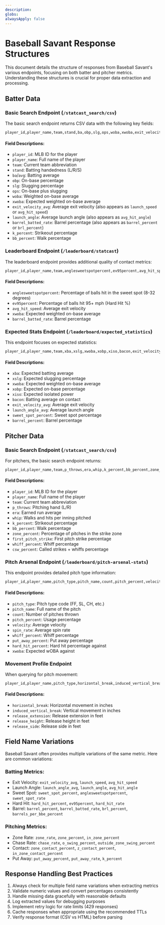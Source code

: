 ```yaml
---
description: 
globs: 
alwaysApply: false
---
```

# Baseball Savant Response Structures

This document details the structure of responses from Baseball Savant's various endpoints, focusing on both batter and pitcher metrics. Understanding these structures is crucial for proper data extraction and processing.

## Batter Data

### Basic Search Endpoint (`/statcast_search/csv`)

The basic search endpoint returns CSV data with the following key fields:

```csv
player_id,player_name,team,stand,ba,obp,slg,ops,woba,xwoba,exit_velocity_avg,launch_angle,barrel_batted_rate,k_percent,bb_percent
```

#### Field Descriptions:

- `player_id`: MLB ID for the player
- `player_name`: Full name of the player
- `team`: Current team abbreviation
- `stand`: Batting handedness (L/R/S)
- `ba`/`avg`: Batting average
- `obp`: On-base percentage
- `slg`: Slugging percentage
- `ops`: On-base plus slugging
- `woba`: Weighted on-base average
- `xwoba`: Expected weighted on-base average
- `exit_velocity_avg`: Average exit velocity (also appears as `launch_speed` or `avg_hit_speed`)
- `launch_angle`: Average launch angle (also appears as `avg_hit_angle`)
- `barrel_batted_rate`: Barrel percentage (also appears as `barrel_percent` or `brl_percent`)
- `k_percent`: Strikeout percentage
- `bb_percent`: Walk percentage

### Leaderboard Endpoint (`/leaderboard/statcast`)

The leaderboard endpoint provides additional quality of contact metrics:

```csv
player_id,player_name,team,anglesweetspotpercent,ev95percent,avg_hit_speed,xwoba,barrel_batted_rate
```

#### Field Descriptions:

- `anglesweetspotpercent`: Percentage of balls hit in the sweet spot (8-32 degrees)
- `ev95percent`: Percentage of balls hit 95+ mph (Hard Hit %)
- `avg_hit_speed`: Average exit velocity
- `xwoba`: Expected weighted on-base average
- `barrel_batted_rate`: Barrel percentage

### Expected Stats Endpoint (`/leaderboard/expected_statistics`)

This endpoint focuses on expected statistics:

```csv
player_id,player_name,team,xba,xslg,xwoba,xobp,xiso,bacon,exit_velocity_avg,launch_angle_avg,sweet_spot_percent,barrel_percent
```

#### Field Descriptions:

- `xba`: Expected batting average
- `xslg`: Expected slugging percentage
- `xwoba`: Expected weighted on-base average
- `xobp`: Expected on-base percentage
- `xiso`: Expected isolated power
- `bacon`: Batting average on contact
- `exit_velocity_avg`: Average exit velocity
- `launch_angle_avg`: Average launch angle
- `sweet_spot_percent`: Sweet spot percentage
- `barrel_percent`: Barrel percentage

## Pitcher Data

### Basic Search Endpoint (`/statcast_search/csv`)

For pitchers, the basic search endpoint returns:

```csv
player_id,player_name,team,p_throws,era,whip,k_percent,bb_percent,zone_percent,first_pitch_strike,whiff_percent,csw_percent
```

#### Field Descriptions:

- `player_id`: MLB ID for the player
- `player_name`: Full name of the player
- `team`: Current team abbreviation
- `p_throws`: Pitching hand (L/R)
- `era`: Earned run average
- `whip`: Walks and hits per inning pitched
- `k_percent`: Strikeout percentage
- `bb_percent`: Walk percentage
- `zone_percent`: Percentage of pitches in the strike zone
- `first_pitch_strike`: First pitch strike percentage
- `whiff_percent`: Whiff percentage
- `csw_percent`: Called strikes + whiffs percentage

### Pitch Arsenal Endpoint (`/leaderboard/pitch-arsenal-stats`)

This endpoint provides detailed pitch type information:

```csv
player_id,player_name,pitch_type,pitch_name,count,pitch_percent,velocity,spin_rate,whiff_percent,put_away_percent,hard_hit_percent,xwoba
```

#### Field Descriptions:

- `pitch_type`: Pitch type code (FF, SL, CH, etc.)
- `pitch_name`: Full name of the pitch
- `count`: Number of pitches thrown
- `pitch_percent`: Usage percentage
- `velocity`: Average velocity
- `spin_rate`: Average spin rate
- `whiff_percent`: Whiff percentage
- `put_away_percent`: Put away percentage
- `hard_hit_percent`: Hard hit percentage against
- `xwoba`: Expected wOBA against

### Movement Profile Endpoint

When querying for pitch movement:

```csv
player_id,player_name,pitch_type,horizontal_break,induced_vertical_break,release_extension,release_height,release_side
```

#### Field Descriptions:

- `horizontal_break`: Horizontal movement in inches
- `induced_vertical_break`: Vertical movement in inches
- `release_extension`: Release extension in feet
- `release_height`: Release height in feet
- `release_side`: Release side in feet

## Field Name Variations

Baseball Savant often provides multiple variations of the same metric. Here are common variations:

### Batting Metrics:

- Exit Velocity: `exit_velocity_avg`, `launch_speed`, `avg_hit_speed`
- Launch Angle: `launch_angle_avg`, `launch_angle`, `avg_hit_angle`
- Sweet Spot: `sweet_spot_percent`, `anglesweetspotpercent`, `sweet_spot_rate`
- Hard Hit: `hard_hit_percent`, `ev95percent`, `hard_hit_rate`
- Barrel: `barrel_percent`, `barrel_batted_rate`, `brl_percent`, `barrels_per_bbe_percent`

### Pitching Metrics:

- Zone Rate: `zone_rate`, `zone_percent`, `in_zone_percent`
- Chase Rate: `chase_rate`, `o_swing_percent`, `outside_zone_swing_percent`
- Contact: `zone_contact_percent`, `z_contact_percent`, `in_zone_contact_percent`
- Put Away: `put_away_percent`, `put_away_rate`, `k_percent`

## Response Handling Best Practices

1. Always check for multiple field name variations when extracting metrics
2. Validate numeric values and convert percentages consistently
3. Handle missing data gracefully with reasonable defaults
4. Log extracted values for debugging purposes
5. Implement retry logic for rate limits (429 responses)
6. Cache responses when appropriate using the recommended TTLs
7. Verify response format (CSV vs HTML) before parsing
